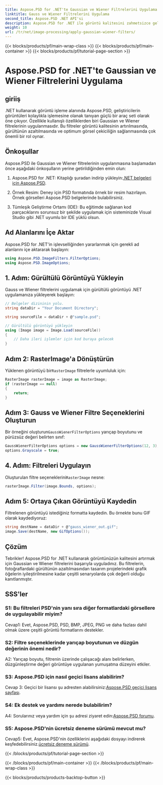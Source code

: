 ```yaml
---
title: Aspose.PSD for .NET'te Gaussian ve Wiener Filtrelerini Uygulama
linktitle: Gauss ve Wiener Filtrelerini Uygulama
second_title: Aspose.PSD .NET API'si
description: Aspose.PSD for .NET ile görüntü kalitesini zahmetsizce geliştirin. Gürültü azaltma ve optimum görsel çekicilik için Gaussian ve Wiener filtrelerini uygulayın.
weight: 10
url: /tr/net/image-processing/apply-gaussian-wiener-filters/
---
```


{{< blocks/products/pf/main-wrap-class >}}
{{< blocks/products/pf/main-container >}}
{{< blocks/products/pf/tutorial-page-section >}}

# Aspose.PSD for .NET'te Gaussian ve Wiener Filtrelerini Uygulama

## giriiş

.NET kullanarak görüntü işleme alanında Aspose.PSD, geliştiricilerin görüntüleri kolaylıkla işlemesine olanak tanıyan güçlü bir araç seti olarak öne çıkıyor. Özellikle kullanışlı özelliklerden biri Gaussian ve Wiener filtrelerinin uygulanmasıdır. Bu filtreler görüntü kalitesinin artırılmasında, gürültünün azaltılmasında ve optimum görsel çekiciliğin sağlanmasında çok önemli bir rol oynar.

## Önkoşullar

Aspose.PSD ile Gaussian ve Wiener filtrelerinin uygulanmasına başlamadan önce aşağıdaki önkoşulların yerine getirildiğinden emin olun:

1. Aspose.PSD for .NET: Kitaplığı şuradan indirip yükleyin:[.NET belgeleri için Aspose.PSD](https://reference.aspose.com/psd/net/).

2. Örnek Resim: Deney için PSD formatında örnek bir resim hazırlayın. Örnek görselleri Aspose.PSD belgelerinde bulabilirsiniz.

3. Tümleşik Geliştirme Ortamı (IDE): Bu eğitimde sağlanan kod parçacıklarını sorunsuz bir şekilde uygulamak için sisteminizde Visual Studio gibi .NET uyumlu bir IDE yüklü olsun.

## Ad Alanlarını İçe Aktar

Aspose.PSD for .NET'in işlevselliğinden yararlanmak için gerekli ad alanlarını içe aktararak başlayın:

```csharp
using Aspose.PSD.ImageFilters.FilterOptions;
using Aspose.PSD.ImageOptions;
```

## 1. Adım: Gürültülü Görüntüyü Yükleyin

Gauss ve Wiener filtrelerini uygulamak için gürültülü görüntüyü .NET uygulamanıza yükleyerek başlayın:

```csharp
// Belgeler dizininin yolu.
string dataDir = "Your Document Directory";

string sourceFile = dataDir + @"sample.psd";

// Gürültülü görüntüyü yükleyin
using (Image image = Image.Load(sourceFile))
{
    // Daha ileri işlemler için kod buraya gelecek
}
```

## Adım 2: RasterImage'a Dönüştürün

 Yüklenen görüntüyü bir`RasterImage` filtrelerle uyumluluk için:

```csharp
RasterImage rasterImage = image as RasterImage;
if (rasterImage == null)
{
    return;
}
```

## Adım 3: Gauss ve Wiener Filtre Seçeneklerini Oluşturun

 Bir örneğini oluşturun`GaussWienerFilterOptions` yarıçap boyutunu ve pürüzsüz değeri belirten sınıf:

```csharp
GaussWienerFilterOptions options = new GaussWienerFilterOptions(12, 3);
options.Grayscale = true;
```

## 4. Adım: Filtreleri Uygulayın

 Oluşturulan filtre seçeneklerini`RasterImage` nesne:

```csharp
rasterImage.Filter(image.Bounds, options);
```

## Adım 5: Ortaya Çıkan Görüntüyü Kaydedin

Filtrelenen görüntüyü istediğiniz formatta kaydedin. Bu örnekte bunu GIF olarak kaydediyoruz:

```csharp
string destName = dataDir + @"gauss_wiener_out.gif";
image.Save(destName, new GifOptions());
```

## Çözüm

Tebrikler! Aspose.PSD for .NET kullanarak görüntünüzün kalitesini artırmak için Gaussian ve Wiener filtrelerini başarıyla uyguladınız. Bu filtrelerin, fotoğraflardaki gürültünün azaltılmasından tasarım projelerindeki grafik öğelerin iyileştirilmesine kadar çeşitli senaryolarda çok değerli olduğu kanıtlanmıştır.

## SSS'ler

### S1: Bu filtreleri PSD'nin yanı sıra diğer formatlardaki görsellere de uygulayabilir miyim?

Cevap1: Evet, Aspose.PSD, PSD, BMP, JPEG, PNG ve daha fazlası dahil olmak üzere çeşitli görüntü formatlarını destekler.

### S2: Filtre seçeneklerinde yarıçap boyutunun ve düzgün değerinin önemi nedir?

A2: Yarıçap boyutu, filtrenin üzerinde çalışacağı alanı belirlerken, düzgünleştirme değeri görüntüye uygulanan yumuşatma düzeyini etkiler.

### S3: Aspose.PSD için nasıl geçici lisans alabilirim?

 Cevap 3: Geçici bir lisansı şu adresten alabilirsiniz:[Aspose.PSD geçici lisans sayfası](https://purchase.aspose.com/temporary-license/).

### S4: Ek destek ve yardımı nerede bulabilirim?

 A4: Sorularınız veya yardım için şu adresi ziyaret edin:[Aspose.PSD forumu](https://forum.aspose.com/c/psd/34).

### S5: Aspose.PSD'nin ücretsiz deneme sürümü mevcut mu?

 Cevap5: Evet, Aspose.PSD'nin özelliklerini aşağıdaki dosyayı indirerek keşfedebilirsiniz.[ücretsiz deneme sürümü](https://releases.aspose.com/).

{{< /blocks/products/pf/tutorial-page-section >}}

{{< /blocks/products/pf/main-container >}}
{{< /blocks/products/pf/main-wrap-class >}}

{{< blocks/products/products-backtop-button >}}
